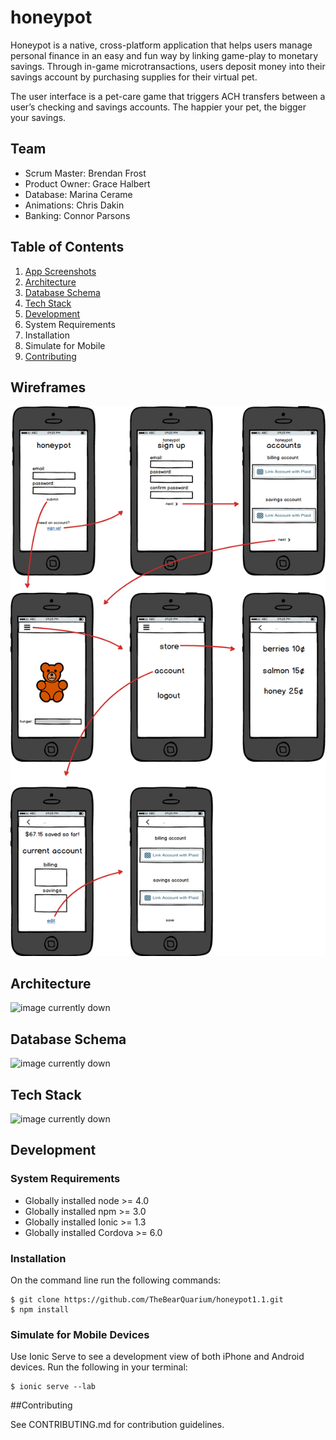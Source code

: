 # honeypot
Honeypot is a native, cross-platform application that helps users manage personal finance in an easy and fun way by linking game-play to monetary savings. Through in-game microtransactions, users deposit money into their savings account by purchasing supplies for their virtual pet.

The user interface is a pet-care game that triggers ACH transfers between a user’s checking and savings accounts. The happier your pet, the bigger your savings.

## Team
- Scrum Master: Brendan Frost
- Product Owner: Grace Halbert
- Database: Marina Cerame
- Animations: Chris Dakin
- Banking: Connor Parsons

## Table of Contents
1. [App Screenshots](https://github.com/TheBearQuarium/honeypot1.1#app-screenshots)
2. [Architecture](https://github.com/TheBearQuarium/honeypot1.1#architecture)
3. [Database Schema](https://github.com/TheBearQuarium/honeypot1.1#database-schema)
4. [Tech Stack](https://github.com/TheBearQuarium/honeypot1.1#tech-stack)
5. [Development](https://github.com/TheBearQuarium/honeypot1.1#development)
  1. System Requirements
  2. Installation
  3. Simulate for Mobile
6. [Contributing](https://github.com/TheBearQuarium/honeypot1.1#contributing)

## Wireframes
![image currently down](https://github.com/TheBearQuarium/honeypot/blob/master/images/honeypot2.png?raw=true 'honeypot mockup')

## Architecture

![image currently down](http://res.cloudinary.com/bearquarium/image/upload/v1486145871/honeypotarchitecture_nbot2c.png)

## Database Schema

![image currently down](http://res.cloudinary.com/bearquarium/image/upload/v1486073724/Screen_Shot_2017-02-02_at_3.18.53_PM_hnhxey.png)

## Tech Stack

![image currently down](http://res.cloudinary.com/bearquarium/image/upload/v1486068635/tech_stack_mobxob.png)

## Development

### System Requirements

- Globally installed node >= 4.0
- Globally installed npm >= 3.0
- Globally installed Ionic >= 1.3
- Globally installed Cordova >= 6.0

### Installation

On the command line run the following commands:

```
$ git clone https://github.com/TheBearQuarium/honeypot1.1.git
$ npm install
```

### Simulate for Mobile Devices

Use Ionic Serve to see a development view of both iPhone and Android devices.
Run the following in your terminal:

```
$ ionic serve --lab
```

##Contributing

See CONTRIBUTING.md for contribution guidelines.
